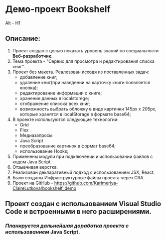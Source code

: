 # Демо-проект Bookshelf
Alt - H1

## Описание:
1. Проект создан с целью показать уровень знаний по специальности **Веб-разработчик**.
2. Тема проекта - "Сервис для просмотра и редактирования списка книг".
3. Проект без макета. Реалезован исходя из поставленных задач: 
   - добавление книг;
   - удаление книг(при наведении на карточку книги появляется кнопка);
   - редактирование информации о книге;
   - хранение данных в localstorege;
   - отображение списока всех книг;
   - возможность выбрать обложку в виде картинки 145px х 205px, которые хранятся в localStorage в формате base64;
4. В проекте используются следующие технологии:
   - Grid
   - Flex
   - Медиазапросы
   - Java Script
   - преобразование картинок в формат base64;
   - использование  Hooks;
5. Применены модули при подключении и использовании файлов с кодом Java Script.
6. Отзывчивая верстка.
7. Реализован декларативный подход с использованием JSX, React.
8. Были созданы Инфраструктурные файлы проекта через CRA.
9. Проект на GitHub - https://github.com/Karimeriya-ClaireLutkova/bookshelf_demo
   
## Проект создан с использованием Visual Studio Code и встроенными в него расширениями.

### *Планируется дальнейшая доработка проекта с использованием* **Java Script**.